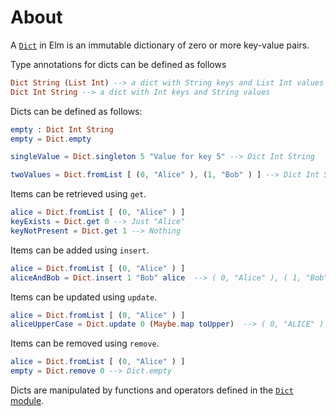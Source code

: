 # About

A [`Dict`][dict] in Elm is an immutable dictionary of zero or more key-value pairs.

Type annotations for dicts can be defined as follows

```elm
Dict String (List Int) --> a dict with String keys and List Int values
Dict Int String --> a dict with Int keys and String values
```

Dicts can be defined as follows:

```elm
empty : Dict Int String
empty = Dict.empty

singleValue = Dict.singleton 5 "Value for key 5" --> Dict Int String

twoValues = Dict.fromList [ (0, "Alice" ), (1, "Bob" ) ] --> Dict Int String
```

Items can be retrieved using `get`.

```elm
alice = Dict.fromList [ (0, "Alice" ) ]
keyExists = Dict.get 0 --> Just "Alice"
keyNotPresent = Dict.get 1 --> Nothing
```

Items can be added using `insert`.

```elm
alice = Dict.fromList [ (0, "Alice" ) ]
aliceAndBob = Dict.insert 1 "Bob" alice  --> ( 0, "Alice" ), ( 1, "Bob" )
```

Items can be updated using `update`.

```elm
alice = Dict.fromList [ (0, "Alice" ) ]
aliceUpperCase = Dict.update 0 (Maybe.map toUpper)  --> ( 0, "ALICE" )
```

Items can be removed using `remove`.

```elm
alice = Dict.fromList [ (0, "Alice" ) ]
empty = Dict.remove 0 --> Dict.empty
```

Dicts are manipulated by functions and operators defined in the [`Dict` module][dict-module].

[dict]: https://riptutorial.com/elm/example/7088/dictionaries
[dict-module]: https://package.elm-lang.org/packages/elm/core/latest/Dict
